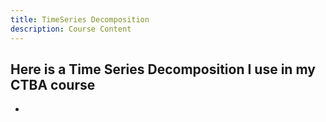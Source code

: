 ```yaml
---
title: TimeSeries Decomposition
description: Course Content
---
```

Here is a Time Series Decomposition I use in my CTBA course
- 
-
